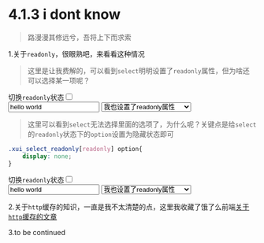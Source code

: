 <link rel="stylesheet" type="text/css" href="../assets/xui.css">
<script type="text/javascript" src="../assets/xui.js"></script>

# 4.1.3 i dont know

>路漫漫其修远兮，吾将上下而求索

1.关于`readonly`，很眼熟吧，来看看这种情况

<style>
    .xui_select_readonly[readonly]{
        pointer-events: none;
    }
    .xui_select_readonly[readonly] option{
        display: none;
        outline: none;
    }
</style>

>这里是让我费解的，可以看到`select`明明设置了`readonly`属性，但为啥还可以选择某一项呢？

<div>
    切换<code>readonly</code>状态<input id="xui_switch" class="xui_switch" type="checkbox">
    <label for="xui_switch" class="xui_switch_box"></label>
    <div class="xui_content">
        <input type="text" readonly class="xui_input" placeholder="" value="hello world" />
        <select class="xui_select" readonly>
            <option value="1">我也设置了readonly属性</option>
            <option value="2">为啥还能点击，并选择？？</option>
        </select>
    </div>
</div>

>这里可以看到`select`无法选择里面的选项了，为什么呢？关键点是给`select`的`readonly`状态下的`option`设置为隐藏状态即可

```css
.xui_select_readonly[readonly] option{
    display: none;
}
```

<div>
    切换<code>readonly</code>状态<input id="xui_switch1" class="xui_switch" type="checkbox">
    <label for="xui_switch1" class="xui_switch_box"></label>
    <div class="xui_content">
        <input type="text" readonly class="xui_input xui_input1" placeholder="" value="hello world" />
        <select class="xui_select xui_select1 xui_select_readonly" readonly>
            <option value="1">我也设置了readonly属性</option>
            <option value="2">为啥还能点击，并选择？？</option>
        </select>
    </div>
</div>

<script type="text/javascript">
var inp = document.querySelector('.xui_input'),
    inp1 = document.querySelector('.xui_input1'),
    select  = document.querySelector('.xui_select'),
    select1  = document.querySelector('.xui_select1');
document.getElementById('xui_switch').onchange = function(e){
    if(!e.target.checked){
        inp.setAttribute('readonly', true);
        select.setAttribute('readonly', true);
    }else{
        inp.removeAttribute('readonly');
        select.removeAttribute('readonly');
    };
};
document.getElementById('xui_switch1').onchange = function(e){
    if(!e.target.checked){
        inp1.setAttribute('readonly', true);
        select1.setAttribute('readonly', true);
    }else{
        inp1.removeAttribute('readonly');
        select1.removeAttribute('readonly');
    };
};
</script>

2.关于`http`缓存的知识，一直是我不太清楚的点，这里我收藏了饿了么前端[关于`http`缓存的文章](https://zhuanlan.zhihu.com/p/29750583)

3.to be continued